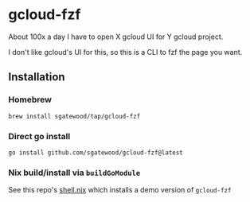 # gcloud-fzf

About 100x a day I have to open X gcloud UI for Y gcloud project.

I don't like gcloud's UI for this, so this is a CLI to fzf the page you want.

## Installation

### Homebrew

```shell
brew install sgatewood/tap/gcloud-fzf
```

### Direct go install

```shell
go install github.com/sgatewood/gcloud-fzf@latest
```

### Nix build/install via `buildGoModule`

See this repo's [shell.nix](nix/shell.nix) which installs a demo version of `gcloud-fzf`

